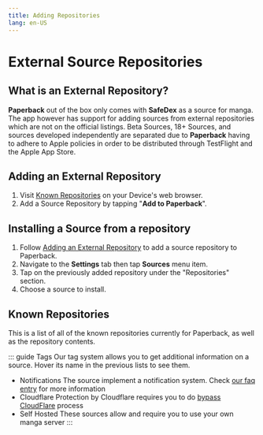 ```yaml
---
title: Adding Repositories
lang: en-US
---
```


# External Source Repositories
## What is an External Repository?

**Paperback** out of the box only comes with **SafeDex** as a source for manga. The app however has support for adding sources from external repositories which are not on the official listings. Beta Sources, 18+ Sources, and sources developed independently are separated due to **Paperback** having to adhere to Apple policies in order to be distributed through TestFlight and the Apple App Store. 

## Adding an External Repository
1. Visit [Known Repositories](#known-repositories) on your Device's web browser.
1. Add a Source Repository by tapping "**Add to Paperback**".

## Installing a Source from a repository
1. Follow [Adding an External Repository](#adding-an-external-repository) to add a source repository to Paperback.
1. Navigate to the **Settings** tab then tap **Sources** menu item.
1. Tap on the previously added repository under the "Repositories" section.
1. Choose a source to install.

## Known Repositories
This is a list of all of the known repositories currently for Paperback, as well as the repository contents.

<div>
    <ExtensionsList
        url="https://paperback-ios.github.io/extensions-promises"
        name="Primary Sources"
        description="Some additional sources for the app" />
    <ExtensionsList
        url="https://paperback-ios.github.io/h-extensions/promises"
        name="H-Extensions"
        description="Official repository for 18+ sources" />
    <ExtensionsList
        url="https://paperback-ios.github.io/extensions-foreign/promises"
        name="Foreign Extensions"
        description="Contains official sources for languages other than English" />
    <ExtensionsList
        url="https://paperback-ios.github.io/extensions-madara"
        name="Madara Extensions"
        description="Contains sources using the Madara template" />
    <ExtensionsList
        url="https://dev.gamefuzzy.me/extensions-genkan"
        name="Genkan Extensions"
        description="Contains scanlation sources using the Genkan template" />
</div>

::: guide Tags
Our tag system allows you to get additional information on a source. Hover its name in the previous lists to see them.  

* <el-tag type="success" size="mini" effect="dark"> Notifications </el-tag> The source implement a notification system. Check <a href="/help/faq/#how-do-notifications-work">our faq entry</a> for more information
* <el-tag type="danger" size="mini" effect="dark"> Cloudflare </el-tag> Protection by Cloudflare requires you to do <a href="/help/faq/#bypass-cloudflare-protection">bypass CloudFlare</a> process
* <el-tag type="danger" size="mini" effect="dark"> Self Hosted </el-tag> These sources allow and require you to use your own manga server
:::